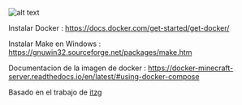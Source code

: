 ![alt text](https://encrypted-tbn0.gstatic.com/images?q=tbn:ANd9GcTO15ri_WMWYgogsnOaZ9dXMU6BD-WCv-6UqA&s)


Instalar Docker : https://docs.docker.com/get-started/get-docker/

Instalar Make en Windows : https://gnuwin32.sourceforge.net/packages/make.htm

Documentacion de la imagen de docker : https://docker-minecraft-server.readthedocs.io/en/latest/#using-docker-compose

Basado en el trabajo de [itzg](https://github.com/itzg)
